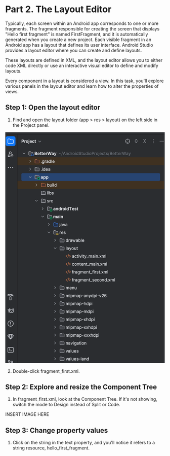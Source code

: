 # Part 2. The Layout Editor

Typically, each screen within an Android app corresponds to one or more fragments. The fragment responsible for creating the screen that displays "Hello first fragment" is named FirstFragment, and it is automatically generated when you create a new project. Each visible fragment in an Android app has a layout that defines its user interface. Android Studio provides a layout editor where you can create and define layouts.

These layouts are defined in XML, and the layout editor allows you to either code XML directly or use an interactive visual editor to define and modify layouts.

Every component in a layout is considered a view. In this task, you'll explore various panels in the layout editor and learn how to alter the properties of views.


## Step 1: Open the layout editor

1. Find and open the layout folder (app > res > layout) on the left side in the Project panel.

![Part 2 Photo 1](/docs/images/Part2_photo1.png)

2. Double-click fragment_first.xml.

## Step 2: Explore and resize the Component Tree

1. In fragment_first.xml, look at the Component Tree. If it's not showing, switch the mode to Design instead of Split or Code.

INSERT IMAGE HERE

## Step 3: Change property values

1. Click on the string in the text property, and you'll notice it refers to a string resource, hello_first_fragment.






